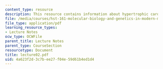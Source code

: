 ```yaml
---
content_type: resource
description: This resource contains information about hypertrophic cardiomyopathy.
file: /media/courses/hst-161-molecular-biology-and-genetics-in-modern-medicine-fall-2007/4a623f2d3c7bee27f04e59d61b4ed1d4_lecture02.pdf
file_type: application/pdf
learning_resource_types:
- Lecture Notes
ocw_type: OCWFile
parent_title: Lecture Notes
parent_type: CourseSection
resourcetype: Document
title: lecture02.pdf
uid: 4a623f2d-3c7b-ee27-f04e-59d61b4ed1d4
---
```

